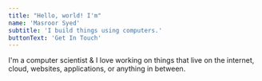 ```yaml
---
title: "Hello, world! I'm"
name: 'Masroor Syed'
subtitle: 'I build things using computers.'
buttonText: 'Get In Touch'
---
```


I'm a computer scientist & I love working on things that live on the internet, cloud, websites, applications, or anything in between.
